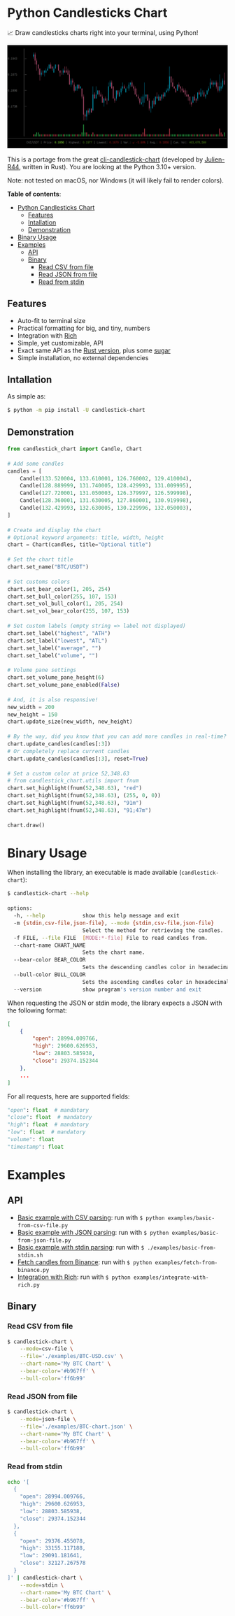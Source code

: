# Python Candlesticks Chart

📈 Draw candlesticks charts right into your terminal, using Python!

![Preview](examples/screenshot.png)

This is a portage from the great [cli-candlestick-chart](https://github.com/Julien-R44/cli-candlestick-chart) (developed by [Julien-R44](https://github.com/Julien-R44), written in Rust).
You are looking at the Python 3.10+ version.

Note: not tested on macOS, nor Windows (it will likely fail to render colors).

**Table of contents**:
- [Python Candlesticks Chart](#python-candlesticks-chart)
  - [Features](#features)
  - [Intallation](#intallation)
  - [Demonstration](#demonstration)
- [Binary Usage](#binary-usage)
- [Examples](#examples)
  - [API](#api)
  - [Binary](#binary)
    - [Read CSV from file](#read-csv-from-file)
    - [Read JSON from file](#read-json-from-file)
    - [Read from stdin](#read-from-stdin)

## Features

- Auto-fit to terminal size
- Practical formatting for big, and tiny, numbers
- Integration with [Rich](https://github.com/Textualize/rich)
- Simple, yet customizable, API
- Exact same API as the [Rust version](https://github.com/Julien-R44/cli-candlestick-chart), plus some [sugar](#demonstration)
- Simple installation, no external dependencies

## Intallation

As simple as:

```bash
$ python -m pip install -U candlestick-chart
```

## Demonstration

```python
from candlestick_chart import Candle, Chart

# Add some candles
candles = [
    Candle(133.520004, 133.610001, 126.760002, 129.410004),
    Candle(128.889999, 131.740005, 128.429993, 131.009995),
    Candle(127.720001, 131.050003, 126.379997, 126.599998),
    Candle(128.360001, 131.630005, 127.860001, 130.919998),
    Candle(132.429993, 132.630005, 130.229996, 132.050003),
]

# Create and display the chart
# Optional keyword arguments: title, width, height
chart = Chart(candles, title="Optional title")

# Set the chart title
chart.set_name("BTC/USDT")

# Set customs colors
chart.set_bear_color(1, 205, 254)
chart.set_bull_color(255, 107, 153)
chart.set_vol_bull_color(1, 205, 254)
chart.set_vol_bear_color(255, 107, 153)

# Set custom labels (empty string => label not displayed)
chart.set_label("highest", "ATH")
chart.set_label("lowest", "ATL")
chart.set_label("average", "")
chart.set_label("volume", "")

# Volume pane settings
chart.set_volume_pane_height(6)
chart.set_volume_pane_enabled(False)

# And, it is also responsive!
new_width = 200
new_height = 150
chart.update_size(new_width, new_height)

# By the way, did you know that you can add more candles in real-time?
chart.update_candles(candles[:3])
# Or completely replace current candles
chart.update_candles(candles[:3], reset=True)

# Set a custom color at price 52,348.63
# from candlestick_chart.utils import fnum
chart.set_highlight(fnum(52,348.63), "red")
chart.set_highlight(fnum(52,348.63), (255, 0, 0))
chart.set_highlight(fnum(52,348.63), "91m")
chart.set_highlight(fnum(52,348.63), "91;47m")

chart.draw()
```

# Binary Usage

When installing the library, an executable is made available (`candlestick-chart`):

```bash
$ candlestick-chart --help             

options:
  -h, --help            show this help message and exit
  -m {stdin,csv-file,json-file}, --mode {stdin,csv-file,json-file}
                        Select the method for retrieving the candles.
  -f FILE, --file FILE  [MODE:*-file] File to read candles from.
  --chart-name CHART_NAME
                        Sets the chart name.
  --bear-color BEAR_COLOR
                        Sets the descending candles color in hexadecimal.
  --bull-color BULL_COLOR
                        Sets the ascending candles color in hexadecimal.
  --version             show program's version number and exit
```

When requesting the JSON or stdin mode, the library expects a JSON with the following format: 

```json
[
    {
        "open": 28994.009766,
        "high": 29600.626953,
        "low": 28803.585938,
        "close": 29374.152344
    },
    ...
]
```

For all requests, here are supported fields:

```python
"open": float  # mandatory
"close": float  # mandatory
"high": float  # mandatory
"low": float  # mandatory
"volume": float
"timestamp": float
```

# Examples

## API 

- [Basic example with CSV parsing](examples/basic-from-csv-file.py): run with `$ python examples/basic-from-csv-file.py`
- [Basic example with JSON parsing](examples/basic-from-json-file.py): run with `$ python examples/basic-from-json-file.py`
- [Basic example with stdin parsing](examples/basic-from-stdin.sh): run with `$ ./examples/basic-from-stdin.sh`
- [Fetch candles from Binance](examples/fetch-from-binance.py): run with `$ python examples/fetch-from-binance.py`
- [Integration with Rich](examples/integrate-with-rich.py): run with `$ python examples/integrate-with-rich.py`

## Binary 

### Read CSV from file

```bash
$ candlestick-chart \
    --mode=csv-file \
    --file='./examples/BTC-USD.csv' \
    --chart-name='My BTC Chart' \
    --bear-color='#b967ff' \
    --bull-color='ff6b99'
```
### Read JSON from file

```bash
$ candlestick-chart \
    --mode=json-file \
    --file='./examples/BTC-chart.json' \
    --chart-name='My BTC Chart' \
    --bear-color='#b967ff' \
    --bull-color='ff6b99'
```

### Read from stdin

```bash
echo '[
  {
    "open": 28994.009766,
    "high": 29600.626953,
    "low": 28803.585938,
    "close": 29374.152344
  },
  {
    "open": 29376.455078,
    "high": 33155.117188,
    "low": 29091.181641,
    "close": 32127.267578
  }
]' | candlestick-chart \
    --mode=stdin \
    --chart-name='My BTC Chart' \
    --bear-color='#b967ff' \
    --bull-color='ff6b99'
```
